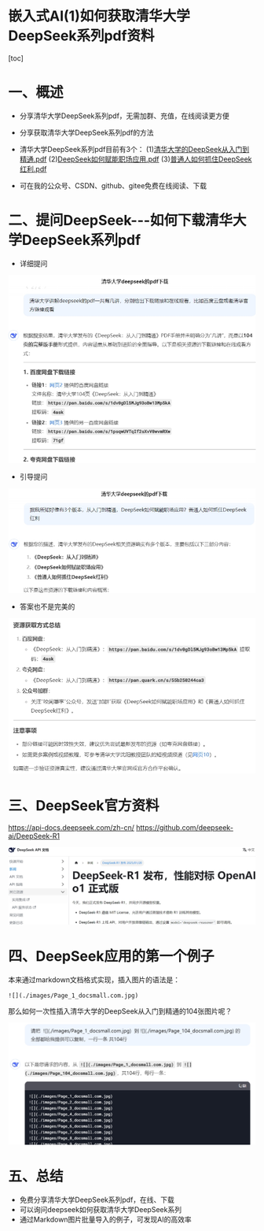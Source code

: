 嵌入式AI(1)如何获取清华大学DeepSeek系列pdf资料
===
[toc]

# 一、概述
- 分享清华大学DeepSeek系列pdf，无需加群、充值，在线阅读更方便
- 分享获取清华大学DeepSeek系列pdf的方法
- 清华大学DeepSeek系列pdf目前有3个：
  (1)[清华大学的DeepSeek从入门到精通.pdf](../02_tsinghua01/doc/清华大学的DeepSeek从入门到精通.pdf)
  (2)[DeepSeek如何赋能职场应用.pdf](../03_tsinghua02/doc/DeepSeek如何赋能职场应用-清华大学.pdf)
  (3)[普通人如何抓住DeepSeek红利.pdf](../04_tsinghua03/doc/清华大学第三弹-普通人如何抓住DeepSeek红利.pdf)
  
- 可在我的公众号、CSDN、github、gitee免费在线阅读、下载

# 二、提问DeepSeek---如何下载清华大学DeepSeek系列pdf

- 详细提问

![](./images/1.jpg)

- 引导提问

![](./images/2.jpg)

- 答案也不是完美的

![](./images/3.jpg)


# 三、DeepSeek官方资料
https://api-docs.deepseek.com/zh-cn/
https://github.com/deepseek-ai/DeepSeek-R1

![](./images/deepseek%20api.png)

# 四、DeepSeek应用的第一个例子
本来通过markdown文档格式实现，插入图片的语法是：
```
![](./images/Page_1_docsmall.com.jpg)
```
那么如何一次性插入清华大学的DeepSeek从入门到精通的104张图片呢？

![](./images/images.png)

# 五、总结
- 免费分享清华大学DeepSeek系列pdf，在线、下载
- 可以询问deepseek如何获取清华大学DeepSeek系列
- 通过Markdown图片批量导入的例子，可发现AI的高效率
  